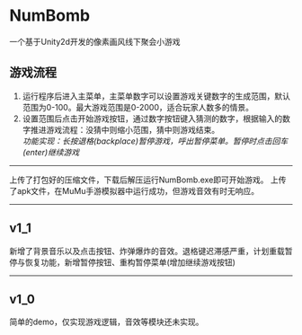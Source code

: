 # NumBomb
一个基于Unity2d开发的像素画风线下聚会小游戏
## 游戏流程  
1. 运行程序后进入主菜单，主菜单数字可以设置游戏关键数字的生成范围，默认范围为0-100。最大游戏范围是0-2000，适合玩家人数多的情景。
2. 设置范围后点击开始游戏按钮，通过数字按钮键入猜测的数字，根据输入的数字推进游戏流程：没猜中则缩小范围，猜中则游戏结束。  
*功能实现：长按退格(backplace)暂停游戏，呼出暂停菜单。暂停时点击回车(enter)继续游戏*
****
上传了打包好的压缩文件，下载后解压运行NumBomb.exe即可开始游戏。
上传了apk文件，在MuMu手游模拟器中运行成功，但游戏音效有时无响应。
****
## v1_1  
新增了背景音乐以及点击按钮、炸弹爆炸的音效。退格键迟滞感严重，计划重载暂停与恢复功能，新增暂停按钮、重构暂停菜单(增加继续游戏按钮)
****
## v1_0  
简单的demo，仅实现游戏逻辑，音效等模块还未实现。
